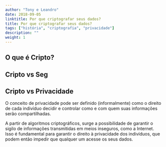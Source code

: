 ```yaml
---
author: "Tony e Leandro"
date: 2018-09-05
linktitle: Por que criptografar seus dados?
title: Por que criptografar seus dados?
tags: ["história", "criptografia", "privacidade"]
description: ""
weight: 1
---
```


## O que é Cripto?

## Cripto vs Seg

## Cripto vs Privacidade

O conceito de privacidade pode ser definido (informalmente) como o direito de cada indivíduo decidir e controlar como e com quem suas informações serão compartilhadas.

A partir de algoritmos criptográficos, surge a possibilidade de garantir o sigilo de informações transmitidas em meios inseguros, como a Internet. Isso é fundamental para garantir o direito à privacidade dos indivíduos, que podem então impedir que qualquer um acesse os seus dados.